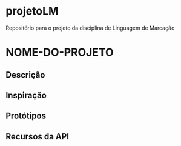 # projetoLM
Repositório para o projeto da disciplina de Linguagem de Marcação

# NOME-DO-PROJETO
## Descrição
## Inspiração
## Protótipos
## Recursos da API

